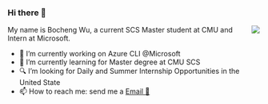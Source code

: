 ### Hi there 👋

<img align="right" src="https://github-readme-stats.vercel.app/api?username=wu5bocheng&show_icons=true&icon_color=0366d6&text_color=24292e&bg_color=ffffff&hide_title=true" />


My name is Bocheng Wu, a current SCS Master student at CMU and Intern at Microsoft. 

- 🔭 I’m currently working on Azure CLI @Microsoft
- 🌱 I’m currently learning for Master degree at CMU SCS
- 🔍 I’m looking for Daily and Summer Internship Opportunities in the United State
- 📫 How to reach me: send me a [Email 📧](mailto:wu5bocheng@gmail.com)


<!--
**wu5bocheng/wu5bocheng** is a ✨ _special_ ✨ repository because its `README.md` (this file) appears on your GitHub profile.

Here are some ideas to get you started:

- 🔭 I’m currently working on ...
- 🌱 I’m currently learning ...
- 👯 I’m looking to collaborate on ...
- 🤔 I’m looking for help with ...
- 💬 Ask me about ...
- 📫 How to reach me: ...
- 😄 Pronouns: ...
- ⚡ Fun fact: ...
-->
